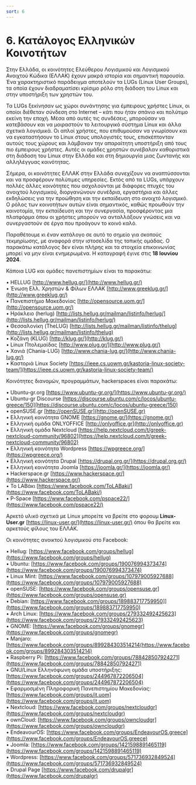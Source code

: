 ```yaml
---
sort: 6
---
```


# 6. Κατάλογος Ελληνικών Κοινοτήτων

Στην Ελλάδα, οι κοινότητες Ελεύθερου Λογισμικού και Λογισμικού Ανοιχτού Κώδικα (ΕΛΛΑΚ) έχουν μακρά ιστορία και σημαντική παρουσία. Ένα χαρακτηριστικό παράδειγμα αποτελούν τα LUGs (Linux User Groups), τα οποία έχουν διαδραματίσει κρίσιμο ρόλο στη διάδοση του Linux και στην υποστήριξη των χρηστών του.

Τα LUGs ξεκίνησαν ως χώροι συνάντησης για έμπειρους χρήστες Linux, οι οποίοι διέθεταν σύνδεση στο Internet – κάτι που ήταν σπάνιο και πολύτιμο εκείνη την εποχή. Μέσα από αυτές τις συνδέσεις, μπορούσαν να κατεβάσουν και να μοιραστούν το λειτουργικό σύστημα Linux και άλλα σχετικά λογισμικά. Οι απλοί χρήστες, που επιθυμούσαν να γνωρίσουν και να εγκαταστήσουν το Linux στους υπολογιστές τους, επισκέπτονταν αυτούς τους χώρους και λάμβαναν την απαραίτητη υποστήριξη από τους πιο έμπειρους χρήστες. Αυτές οι ομάδες χρηστών συνέβαλαν καθοριστικά στη διάδοση του Linux στην Ελλάδα και στη δημιουργία μιας ζωντανής και αλληλέγγυας κοινότητας.

Σήμερα, οι κοινότητες ΕΛΛΑΚ στην Ελλάδα συνεχίζουν να αναπτύσσονται και να προσφέρουν πολύτιμες υπηρεσίες. Εκτός από τα LUGs, υπάρχουν πολλές άλλες κοινότητες που ασχολούνται με διάφορες πτυχές του ανοιχτού λογισμικού, διοργανώνουν συνέδρια, εργαστήρια και άλλες εκδηλώσεις για την προώθηση και την εκπαίδευση στο ανοιχτό λογισμικό. Ο ρόλος των κοινοτήτων αυτών είναι σημαντικός, καθώς προωθούν την καινοτομία, την εκπαίδευση και την συνεργασία, προσφέροντας μια πλατφόρμα όπου οι χρήστες μπορούν να ανταλλάξουν γνώσεις και να συνεργαστούν σε έργα που προάγουν το κοινό καλό.

Παραθέτουμε κι έναν κατάλογο σε αυτό το σημείο για σκοπούς τεκμηρίωσης, με αναφορά στην ιστοσελίδα της τοπικής ομάδας. Ο παρακάτω κατάλογος δεν είναι πλήρης και τα στοιχεία επικοινωνίας μπορεί να μην είναι ενημερωμένα. Η καταγραφή έγινε στις **18 Ιουνίου 2024**.

Κάποια LUG και ομάδες πανεπιστημίων είναι τα παρακάτω:

• HELLUG [http://www.hellug.gr/](http://www.hellug.gr/)   
• Ένωση Ελλ. Χρηστών & Φίλων ΕΛΛΑΚ [http://www.greeklug.gr/](http://www.greeklug.gr/)   
• Πανεπιστήμιο Μακεδονίας [http://opensource.uom.gr/](http://opensource.uom.gr/)   
• Ηράκλειο (herlug) [http://lists.hellug.gr/mailman/listinfo/herlug/](http://lists.hellug.gr/mailman/listinfo/herlug/)   
• Θεσσαλονίκη (TheLUG) [http://lists.hellug.gr/mailman/listinfo/thelug](http://lists.hellug.gr/mailman/listinfo/thelug)   
• Κοζάνη (KLUG) [http://klug.gr/](http://klug.gr/)   
• Linux Πτολεμαίδας [http://www.plug.gr/](http://www.plug.gr/)   
• Χανιά (Chania-LUG) [http://www.chania-lug.gr/](http://www.chania-lug.gr/)   
• Καστοριά Linux Society [https://ieee.cs.uowm.gr/kastoria-linux-society-team/](https://ieee.cs.uowm.gr/kastoria-linux-society-team/)   

Κοινότητες διανομών, προγραμμάτων, hackerspaces είναι παρακάτω:

• Ubuntu-gr.org [https://www.ubuntu-gr.org/](https://www.ubuntu-gr.org/)   
• Ubuntu-gr Discourse [https://discourse.ubuntu.com/c/locos/ubuntu-greece/150](https://discourse.ubuntu.com/c/locos/ubuntu-greece/150)   
• openSUSE.gr [http://openSUSE.gr](http://openSUSE.gr)   
• Ελληνική κοινότητα GNOME [https://gnome.gr/](https://gnome.gr/)   
• Ελληνική ομάδα ONLYOFFICE [http://onlyoffice.gr](http://onlyoffice.gr)   
• Ελληνική ομάδα Nextcloud [https://help.nextcloud.com/t/greek-nextcloud-community/96802](https://help.nextcloud.com/t/greek-nextcloud-community/96802)   
• Ελληνική κοινότητα Wordpress [https://wpgreece.org/](https://wpgreece.org/)   
• Ελληνική κοινότητα Drupal [https://drupal.org.gr/](https://drupal.org.gr/)   
• Ελληνική κοινότητα Joomla [https://joomla.gr/](https://joomla.gr/)   
• Hackerspace.gr [https://www.hackerspace.gr/](https://www.hackerspace.gr/)   
• Το LABάκι [https://www.facebook.com/ToLABaki/](https://www.facebook.com/ToLABaki/)   
• P-Space [https://www.facebook.com/pspace22/](https://www.facebook.com/pspace22/)   

Αρκετό υλικό σχετικά με Linux μπορείτε να βρείτε στο φορουμ **Linux-User.gr** [https://linux-user.gr/](https://linux-user.gr/) όπου θα βρείτε και αρκετούς φίλους του ΕΛΛΑΚ.

Οι κοινότητες ανοικτού λογισμικού στο Facebook:

• Hellug: [https://www.facebook.com/groups/hellug](https://www.facebook.com/groups/hellug)   
• Ubuntu: [https://www.facebook.com/groups/190076994373474](https://www.facebook.com/groups/190076994373474)   
• Linux Mint: [https://www.facebook.com/groups/107979005927688](https://www.facebook.com/groups/107979005927688)    
• openSUSE: [https://www.facebook.com/groups/opensuse.gr](https://www.facebook.com/groups/opensuse.gr)   
• Debian: [https://www.facebook.com/groups/189883717759950]](https://www.facebook.com/groups/189883717759950)   
• Arch Linux: [https://www.facebook.com/groups/279332492425623](https://www.facebook.com/groups/279332492425623)   
• GNOME: [https://www.facebook.com/groups/gnomegr](https://www.facebook.com/groups/gnomegr)   
• Manjaro: [https://www.facebook.com/groups/899284303514214(https://www.facebook.com/groups/899284303514214)   
• Raspberry Pi: [https://www.facebook.com/groups/788428507924271](https://www.facebook.com/groups/788428507924271)   
• GNU/Linux Ελληνόφωνη ομάδα υποστήριξης: [https://www.facebook.com/groups/244967872206504](https://www.facebook.com/groups/244967872206504)   
• Εφαρμοσμένη Πληροφορική Πανεπιστημίου Μακεδονίας: [https://www.facebook.com/groups/it.uom](https://www.facebook.com/groups/it.uom)   
• Nextcloud: [https://www.facebook.com/groups/nextcloudgr](https://www.facebook.com/groups/nextcloudgr)   
• ownCloud: [https://www.facebook.com/groups/owncloudgr](https://www.facebook.com/groups/owncloudgr)   
• EndeavourOS: [https://www.facebook.com/groups/EndeavourOS.greece](https://www.facebook.com/groups/EndeavourOS.greece)   
• Joomla: [https://www.facebook.com/groups/1421598891465119](https://www.facebook.com/groups/1421598891465119)   
• Wordpress: [https://www.facebook.com/groups/571736932849524](https://www.facebook.com/groups/571736932849524)   
• Drupal Page [https://www.facebook.com/drupalgr](https://www.facebook.com/drupalgr)   

